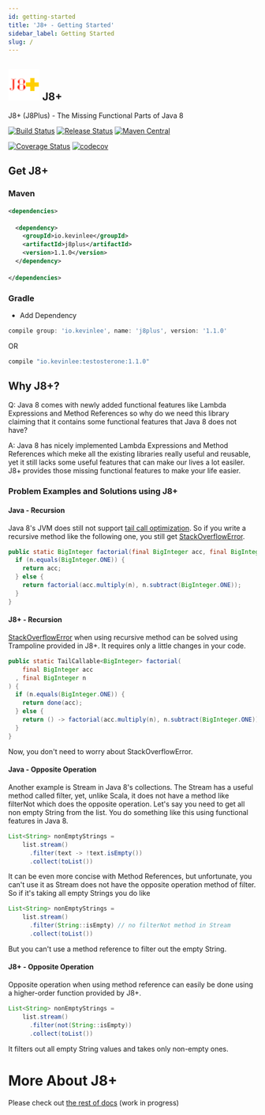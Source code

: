 ```yaml
---
id: getting-started
title: 'J8+ - Getting Started'
sidebar_label: Getting Started
slug: /
---
```


## ![](/img/j8plus-logo-64x64.png) J8+
J8+ (J8Plus) - The Missing Functional Parts of Java 8

[![Build Status](https://github.com/Kevin-Lee/j8plus/workflows/Build/badge.svg)](https://github.com/Kevin-Lee/j8plus/actions?workflow=Build)
[![Release Status](https://github.com/Kevin-Lee/j8plus/workflows/Release/badge.svg)](https://github.com/Kevin-Lee/j8plus/actions?workflow=Release)
[![Maven Central](https://maven-badges.herokuapp.com/maven-central/io.kevinlee/j8plus/badge.svg)](https://search.maven.org/artifact/io.kevinlee/j8plus)

[![Coverage Status](https://coveralls.io/repos/Kevin-Lee/j8plus/badge.svg)](https://coveralls.io/r/Kevin-Lee/j8plus)
[![codecov](https://codecov.io/gh/Kevin-Lee/j8plus/branch/main/graph/badge.svg?token=ljEFnSj73n)](https://codecov.io/gh/Kevin-Lee/j8plus)


## Get J8+

### Maven

```xml
<dependencies>

  <dependency>
    <groupId>io.kevinlee</groupId>
    <artifactId>j8plus</artifactId>
    <version>1.1.0</version>
  </dependency>

</dependencies>
```

### Gradle
* Add Dependency

```gradle
compile group: 'io.kevinlee', name: 'j8plus', version: '1.1.0'
```
  OR

```gradle
compile "io.kevinlee:testosterone:1.1.0"
```


## Why J8+?
Q: Java 8 comes with newly added functional features like Lambda Expressions and Method References so why do we need this library claiming that it contains some functional features that Java 8 does not have?

A: Java 8 has nicely implemented Lambda Expressions and Method References which meke all the existing libraries really useful and reusable, yet it still lacks some useful features that can make our lives a lot easiler. J8+ provides those missing functional features to make your life easier.

### Problem Examples and Solutions using J8+

#### Java - Recursion

Java 8's JVM does still not support [tail call optimization](http://en.wikipedia.org/wiki/Tail_call). So if you write a recursive method like the following one, you still get [StackOverflowError](http://docs.oracle.com/javase/8/docs/api/java/lang/StackOverflowError.html).

```java
public static BigInteger factorial(final BigInteger acc, final BigInteger n) {
  if (n.equals(BigInteger.ONE)) {
    return acc;
  } else {
    return factorial(acc.multiply(n), n.subtract(BigInteger.ONE));
  }
}
```

#### J8+ - Recursion
[StackOverflowError](http://docs.oracle.com/javase/8/docs/api/java/lang/StackOverflowError.html) when using recursive method can be solved using Trampoline provided in J8+. It requires only a little changes in your code.

```java
public static TailCallable<BigInteger> factorial(
    final BigInteger acc
  , final BigInteger n
) {
  if (n.equals(BigInteger.ONE)) {
    return done(acc);
  } else {
    return () -> factorial(acc.multiply(n), n.subtract(BigInteger.ONE));
  }
}
```
Now, you don't need to worry about StackOverflowError.

#### Java - Opposite Operation

Another example is Stream in Java 8's collections. The Stream has a useful method called filter, yet, unlike Scala, it does not have a method like filterNot which does the opposite operation. Let's say you need to get all non empty String from the list. You do something like this using functional features in Java 8.

```java
List<String> nonEmptyStrings =
    list.stream()
      .filter(text -> !text.isEmpty())
      .collect(toList())

```

It can be even more concise with Method References, but unfortunate, you can't use it as Stream does not have the opposite operation method of filter.  So if it's taking all empty Strings you do like

```java
List<String> nonEmptyStrings =
    list.stream()
      .filter(String::isEmpty) // no filterNot method in Stream
      .collect(toList())

```
But you can't use a method reference to filter out the empty String.

#### J8+ - Opposite Operation

Opposite operation when using method reference can easily be done using a higher-order function provided by J8+.

```java
List<String> nonEmptyStrings =
    list.stream()
      .filter(not(String::isEmpty))
      .collect(toList())

```
It filters out all empty String values and takes only non-empty ones.

# More About J8+
Please check out [the rest of docs](functions/funs) (work in progress)

